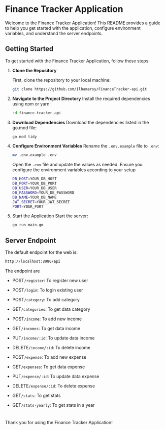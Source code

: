 # Finance Tracker Application

Welcome to the Finance Tracker Application! This README provides a guide to help you get started with the application, configure environment variables, and understand the server endpoints.

## Getting Started

To get started with the Finance Tracker Application, follow these steps:

1. **Clone the Repository**

   First, clone the repository to your local machine:

   ```bash
   git clone https://github.com/Ilhamarsy/FinanceTracker-api.git
   ```
2. **Navigate to the Project Directory**
   Install the required dependencies using npm or yarn:

   ```bash
   cd finance-tracker-api
   ```
3. **Download Dependencies**
   Download the dependencies listed in the go.mod file:

   
   ```bash
   go mod tidy

   ```

4. **Configure Environment Variables**
   Rename the ``.env.example`` file to ``.env``:
   ```bash
   mv .env.example .env
   ```
   Open the ``.env`` file and update the values as needed. Ensure you configure the environment variables according to your setup
   ```bash
   DB_HOST=YOUR_DB_HOST
   DB_PORT=YOUR_DB_PORT
   DB_USER=YOUR_DB_USER
   DB_PASSWORD=YOUR_DB_PASSWORD
   DB_NAME=YOUR_DB_NAME
   JWT_SECRET=YOUR_JWT_SECRET
   PORT=YOUR_PORT
   ```

5. Start the Application
   Start the server:
   ```bash
   go run main.go
   ```

## Server Endpoint
The default endpoint for the web is:
```bash
http://localhost:8080/api
```

The endpoint are
- POST``/register``: To register new user
- POST``/login``: To login existing user

- POST``/category``: To add category
- GET``/categories``: To get data category

- POST``/income``: To add new income
- GET``/incomes``: To get data income
- PUT``/income/:id``: To update data income
- DELETE``/income/:id``: To delete income

- POST``/expense``: To add new expense
- GET``/expenses``: To get data expense
- PUT``/expense/:id``: To update data expense
- DELETE``/expense/:id``: To delete expense

- GET``/stats``: To get stats
- GET``/stats-yearly``: To get stats in a year

#
Thank you for using the Finance Tracker Application!
